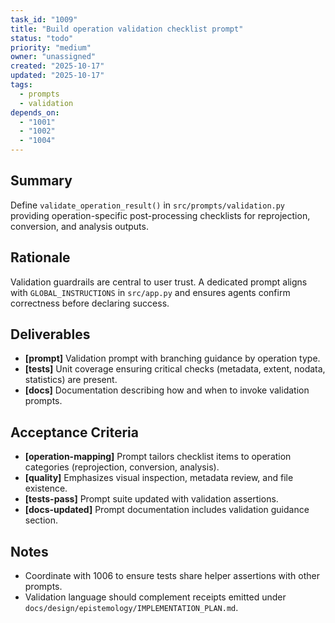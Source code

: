 ```yaml
---
task_id: "1009"
title: "Build operation validation checklist prompt"
status: "todo"
priority: "medium"
owner: "unassigned"
created: "2025-10-17"
updated: "2025-10-17"
tags:
  - prompts
  - validation
depends_on:
  - "1001"
  - "1002"
  - "1004"
---
```


## Summary
Define `validate_operation_result()` in `src/prompts/validation.py` providing operation-specific post-processing checklists for reprojection, conversion, and analysis outputs.

## Rationale
Validation guardrails are central to user trust. A dedicated prompt aligns with `GLOBAL_INSTRUCTIONS` in `src/app.py` and ensures agents confirm correctness before declaring success.

## Deliverables
- **[prompt]** Validation prompt with branching guidance by operation type.
- **[tests]** Unit coverage ensuring critical checks (metadata, extent, nodata, statistics) are present.
- **[docs]** Documentation describing how and when to invoke validation prompts.

## Acceptance Criteria
- **[operation-mapping]** Prompt tailors checklist items to operation categories (reprojection, conversion, analysis).
- **[quality]** Emphasizes visual inspection, metadata review, and file existence.
- **[tests-pass]** Prompt suite updated with validation assertions.
- **[docs-updated]** Prompt documentation includes validation guidance section.

## Notes
- Coordinate with 1006 to ensure tests share helper assertions with other prompts.
- Validation language should complement receipts emitted under `docs/design/epistemology/IMPLEMENTATION_PLAN.md`.
